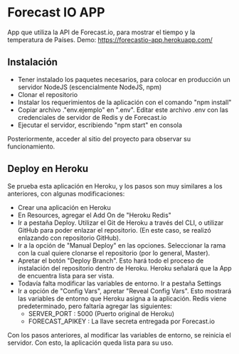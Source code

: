 # Forecast IO APP

App que utiliza la API de Forecast.io, para mostrar el tiempo y la temperatura de Países.
Demo: https://forecastio-app.herokuapp.com/

## Instalación

* Tener instalado los paquetes necesarios, para colocar en producción un servidor NodeJS (escencialmente NodeJS, npm)
* Clonar el repositorio
* Instalar los requerimientos de la aplicación con el comando "npm install"
* Copiar archivo ."env.ejemplo" en ".env". Editar este archivo .env con las credenciales de servidor de Redis y de Forecast.io
* Ejecutar el servidor, escribiendo "npm start" en consola

Posteriormente, acceder al sitio del proyecto para observar su funcionamiento.

## Deploy en Heroku

Se prueba esta aplicación en Heroku, y los pasos son muy similares a los anteriores, con algunas modificaciones:

* Crear una aplicación en Heroku
* En Resources, agregar el Add On de "Heroku Redis"
* Ir a pestaña Deploy. Utilizar el Git de Heroku a través del CLI, o utilizar GitHub para poder enlazar el repositorio. (En este caso, se realizó enlazando con repositorio GitHub).
* Ir a la opción de "Manual Deploy" en las opciones. Seleccionar la rama con la cual quiere clonarse el repositorio (por lo general, Master).
* Apretar el botón "Deploy Branch". Esto hará todo el proceso de instalación del repositorio dentro de Heroku. Heroku señalará que la App de encuentra lista para ser vista.
* Todavía falta modificar las variables de entorno. Ir a pestaña Settings
* Ir a opción de "Config Vars", apretar "Reveal Config Vars". Esto mostrará las variables de entorno que Heroku asigna a la aplicación. Redis viene predeterminado, pero faltaría agregar las siguientes:
	* SERVER_PORT : 5000 (Puerto original de Heroku)
	* FORECAST_APIKEY : La llave secreta entregada por Forecast.io

Con los pasos anteriores, al modificar las variables de entorno, se reinicia el servidor. Con esto, la aplicación queda lista para su uso.
